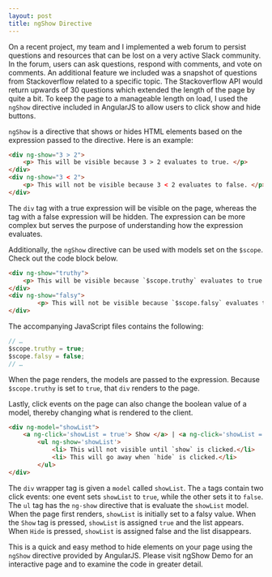 ```yaml
---
layout: post
title: ngShow Directive
---
```

On a recent project, my team and I implemented a web forum to persist questions and resources that can be lost on a very active Slack community. In the forum, users can ask questions, respond with comments, and vote on comments. An additional feature we included was a snapshot of questions from Stackoverflow related to a specific topic. The Stackoverflow API would return upwards of 30 questions which extended the length of the page by quite a bit. To keep the page to a manageable length on load, I used the `ngShow` directive included in AngularJS to allow users to click show and hide buttons. 

`ngShow` is a directive that shows or hides HTML elements based on the expression passed to the directive. Here is an example: 

```html
<div ng-show="3 > 2">
	<p> This will be visible because 3 > 2 evaluates to true. </p>
</div>
<div ng-show="3 < 2">
	<p> This will not be visible because 3 < 2 evaluates to false. </p>
</div>
```

The `div` tag with a true expression will be visible on the page, whereas the tag with a false expression will be hidden. The expression can be more complex but serves the purpose of understanding how the expression evaluates. 

Additionally, the `ngShow` directive can be used with models set on the `$scope`. Check out the code block below. 

```html
<div ng-show="truthy">
	<p> This will be visible because `$scope.truthy` evaluates to true. </p>
</div>
<div ng-show="falsy">
        <p> This will not be visible because `$scope.falsy` evaluates to false. </p>
</div>
```

The accompanying JavaScript files contains the following: 

```javascript
// … 
$scope.truthy = true;
$scope.falsy = false;
// …
```

When the page renders, the models are passed to the expression. Because `$scope.truthy` is set to `true`, that `div` renders to the page. 

Lastly, click events on the page can also change the boolean value of a model, thereby changing what is rendered to the client. 

```html
<div ng-model="showList">
	<a ng-click='showList = true'> Show </a> | <a ng-click='showList = false'> Hide </a>
     	<ul ng-show='showList'>
        	<li> This will not visible until `show` is clicked.</li>
       		<li> This will go away when `hide` is clicked.</li>
      	</ul>
</div>
```

The `div` wrapper tag is given a `model` called `showList`. The `a` tags contain two click events: one event sets `showList` to `true`, while the other sets it to `false`. The `ul` tag has the `ng-show` directive that is evaluate the `showList` model. When the page first renders, `showList` is initially set to a falsy value. When the `Show` tag is pressed, `showList` is assigned `true` and the list appears. When `Hide` is pressed, `showList` is assigned false and the list disappears. 

This is a quick and easy method to hide elements on your page using the `ngShow` directive provided by AngularJS. Please visit ngShow Demo for an interactive page and to examine the code in greater detail. 
